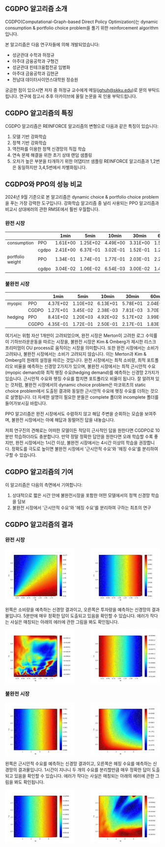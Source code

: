 ## CGDPO 알고리즘 소개

CGDPO(Computational-Graph-based Direct Policy Optimization)는 dynamic consumption & portfolio choice problem을 풀기 위한 reinforcement algorithm입니다.

본 알고리즘은 다음 연구자들에 의해 개발되었습니다:
* 성균관대 수학과 허정규
* 아주대 금융공학과 구형건
* 성균관대 핀테크융합전공 임병화
* 아주대 금융공학과 김현균
* 전남대 데이터사이언스대학원 정승원

궁금한 점이 있으시면 저자 중 허정규 교수에게 메일(jghuh@skku.edu)로 문의 부탁드립니다. 연구에 참고시 추후 아카이브에 올릴 논문을 꼭 인용 부탁드립니다.

## CGDPO 알고리즘의 특징

CGDPO 알고리즘은 REINFORCE 알고리즘의 변형으로 다음과 같은 특징이 있습니다:
1. 모델 기반 강화학습
2. 정책 기반 강화학습
3. 역전파를 이용한 정책 신경망의 직접 학습
4. 연속 문제 해결을 위한 초기 상태 랜덤 샘플링
5. 오차가 높은 부분을 타개하기 위한 어댑티브 샘플링
REINFORCE 알고리즘과 1,2번은 동일하지만 3,4,5번에서 차별화됩니다.

## CGDPO와 PPO의 성능 비교

2024년 9월 기준으로 본 알고리즘은 dynamic choice & portfolio choice problem을 푸는 가장 강력한 도구입니다. 강화학습 알고리즘 중 널리 사용되는 PPO 알고리즘과 비교시 상대에러의 관한 RMSE에서 훨씬 우월합니다.

### 완전 시장
| | | 1min | 5min | 10min | 30min | 60min |
|--------|------|------|------|-------|-------|-------|
| consumption | PPO | 1.61E+00 | 1.25E+02 | 4.49E+00 | 3.31E+00 | 1.52E+00 |
| | cgdpo | 2.41E+00 | 6.37E-01 | 3.02E-01 | 1.52E-01 | 1.22E-01 |
| portfolio weight | PPO | 1.34E-01 | 1.74E-01 | 1.77E-01 | 2.03E-01 | 2.22E-01 |
| | cgdpo | 3.04E-02 | 1.06E-02 | 6.54E-03 | 3.00E-02 | 1.47E-02 |

### 불완전 시장
| | | 1min | 5min | 10min | 30min | 60min |
|--------|------|-------|-------|--------|--------|--------|
| myopic | PPO | 4.37E+02 | 1.10E+02 | 6.13E+01 | 5.78E+01 | 2.04E+02 |
| | CGDPO | 1.27E+01 | 3.45E-02 | 2.38E-03 | 7.81E-03 | 3.70E-03 |
| hedging | PPO | 8.41E+02 | 1.20E+03 | 4.92E+02 | 5.17E+02 | 3.99E+03 |
| | CGDPO | 4.35E-01 | 1.72E-01 | 2.50E-01 | 2.17E-01 | 1.83E-01 |

여기서는 위험 자산 1개만이 고려되었으며, 완전 시장은 Merton이 고려한 로그 수익률이 기하브라운운동을 따르는 시장을, 불완전 시장은 Kim & Omberg가 제시한 리스크 프리미엄이 OU process로 움직이는 시장을 의미합니다. 또한 완전 시장에서는 소비가 고려되나, 불완전 시장에서는 소비가 고려되지 않습니다. 이는 Merton과 Kim & Omberg의 원래의 설정을 따르는 것입니다. 완전 시장에서는 최적 소비량, 최적 포트폴리오 비율을 예측하는 신경망 2가지가 있으며, 불완전 시장에서는 최적 근시안적 수요(myopic demand)와 최적 헷징 수요(hedging demand)를 예측하는 신경망 2가지가 있습니다. 근시안적 수요와 헷징 수요를 합치면 포트폴리오 비율이 됩니다. 잘 알려져 있는 것처럼, 불완전 시장에서의 dynamic choice problem은 마코위츠의 static choice problem에서 도출된 결과와 동일한 근시안적 수요에 헷징 수요를 더하는 것으로 설명됩니다. 더 자세한 설명이 필요한 분들은 complete 폴더와 incomplete 폴더를 들어가보시길 바랍니다.

PPO 알고리즘은 완전 시장에서도 수렴하지 않고 해답 주변을 순회하는 모습을 보여주며, 불완전 시장에서는 아예 해답과 동떨어진 답을 내놓습니다.

저희 연구진의 견해로는 어떠한 모델이든 적당히 근사적인 답을 원한다면 CGDPO로 10분만 학습하더라도 충분합니다. 만약 정말 정확한 답안을 원한다면 오래 학습할 수록 좋지만, 완전 시장에서는 1시간 이상, 불완전 시장에서는 4시간 이상의 학습을 권장합니다. 정확도를 극도로 높이면 불완전 시장에서 '근시안적 수요'와 '헤징 수요'를 분리하여 구할 수 있습니다.

## CGDPO 알고리즘의 기여

이 알고리즘은 다음의 측면에서 기여합니다:
1. 상대적으로 짧은 시간 안에 불완전시장을 포함한 어떤 모델에서의 정책 신경망 학습을 담보
2. 불완전 시장에서 '근시안적 수요'와 '헤징 수요'를 분리하여 구하는 최초의 연구

## CGDPO 알고리즘의 결과 

### 완전 시장

<div style="display: flex; justify-content: space-between;">
    <img src="./complete/image/5min_consumption_complete_net.png" alt="5분 소비신경망" width="45%">
    <img src="./complete/image/5min_myopic_complete_net.png" alt="5분 투자신경망" width="45%">
</div>

왼쪽은 소비량을 예측하는 신경망 결과이고, 오른쪽은 투자량을 예측하는 신경망의 결과물입니다. 5분만에 매우 정확한 답이 도출되고 있음을 확인할 수 있습니다. 에러가 작다는 사실은 매칭되는 아래의 에러에 관한 그림을 봐도 확인됩니다.

<div style="display: flex; justify-content: space-between;">
    <img src="./complete/image/5min_consumption_complete_error.png" alt="5분 소비신경망 에러" width="45%">
    <img src="./complete/image/5min_myopic_complete_error.png" alt="5분 투자신경망 에러" width="45%">
</div>

### 불완전 시장

<div style="display: flex; justify-content: space-between;">
    <img src="./incomplete/image/1h_myopic_incomplete_net.png" alt="1시간 근시안신경망" width="45%">
    <img src="./incomplete/image/1h_hedging_incomplete_net.png" alt="1시간 헤징신경망" width="45%">
</div>

왼쪽은 근시안적 수요를 예측하는 신경망 결과이고, 오른쪽은 헤징 수요를 예측하는 신경망의 결과물입니다. 1시간이 지나니 두 개의 수요를 분리할만큼 매우 정확한 답이 도출되고 있음을 확인할 수 있습니다. 에러가 작다는 사실은 매칭되는 아래의 에러에 관한 그림을 봐도 확인됩니다.

<div style="display: flex; justify-content: space-between;">
    <img src="./incomplete/image/1h_myopic_incomplete_error.png" alt="1시간 근시안신경망 에러" width="45%">
    <img src="./incomplete/image/1h_hedging_incomplete_error.png" alt="1시간 헤징신경망 에러" width="45%">
</div>
